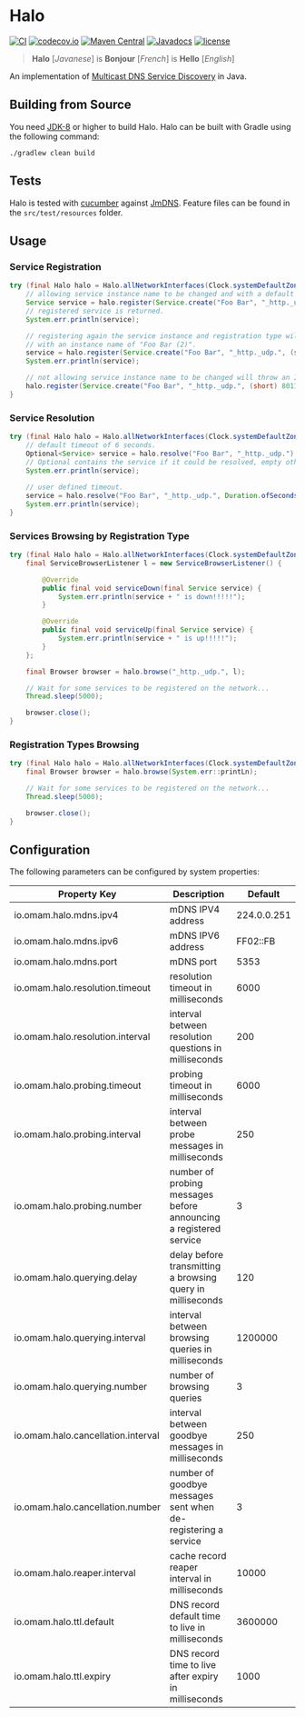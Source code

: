 # Halo

[![CI](https://github.com/ofmooseandmen/halo/workflows/CI/badge.svg)](https://github.com/ofmooseandmen/halo/actions?query=workflow%3ACI)
[![codecov.io](https://codecov.io/github/ofmooseandmen/halo/branches/master/graphs/badge.svg)](https://codecov.io/github/ofmooseandmen/halo)
[![Maven Central](https://img.shields.io/maven-central/v/com.github.ofmooseandmen/halo.svg)](http://search.maven.org/#search%7Cga%7C1%7Cg%3A%22com.github.ofmooseandmen%22%20AND%20a%3A%22halo%22)
[![Javadocs](https://www.javadoc.io/badge/com.github.ofmooseandmen/halo.svg?color=lightgrey)](https://www.javadoc.io/doc/com.github.ofmooseandmen/halo)
[![license](https://img.shields.io/badge/license-BSD3-lightgray.svg)](https://opensource.org/licenses/BSD-3-Clause)

> __Halo__ [_Javanese_] is __Bonjour__ [_French_] is __Hello__ [_English_]

An implementation of [Multicast DNS Service Discovery](https://en.wikipedia.org/wiki/Zero-configuration_networking#Service_discovery) in Java.

## Building from Source

You need [JDK-8](http://jdk.java.net/8) or higher to build Halo.
Halo can be built with Gradle using the following command:

```
./gradlew clean build
```

## Tests

Halo is tested with [cucumber](https://cucumber.io) against [JmDNS](https://github.com/jmdns/jmdns). Feature files can be found in the `src/test/resources` folder.

## Usage

### Service Registration

```java
try (final Halo halo = Halo.allNetworkInterfaces(Clock.systemDefaultZone())) {
    // allowing service instance name to be changed and with a default TTL of 1 hour.
    Service service = halo.register(Service.create("Foo Bar", "_http._udp.", (short) 8009).get());
    // registered service is returned.
    System.err.println(service);

    // registering again the service instance and registration type will return a service
    // with an instance name of "Foo Bar (2)".
    service = halo.register(Service.create("Foo Bar", "_http._udp.", (short) 8010).get());
    System.err.println(service);

    // not allowing service instance name to be changed will throw an IOException at this point.
    halo.register(Service.create("Foo Bar", "_http._udp.", (short) 8011).get(), false);
}
```

### Service Resolution

```java
try (final Halo halo = Halo.allNetworkInterfaces(Clock.systemDefaultZone())) {
    // default timeout of 6 seconds.
    Optional<Service> service = halo.resolve("Foo Bar", "_http._udp.");
    // Optional contains the service if it could be resolved, empty otherwise.
    System.err.println(service);
    
    // user defined timeout.
    service = halo.resolve("Foo Bar", "_http._udp.", Duration.ofSeconds(1));
    System.err.println(service);
}
```

### Services Browsing by Registration Type

```java
try (final Halo halo = Halo.allNetworkInterfaces(Clock.systemDefaultZone())) {
    final ServiceBrowserListener l = new ServiceBrowserListener() {

        @Override
        public final void serviceDown(final Service service) {
            System.err.println(service + " is down!!!!!");
        }

        @Override
        public final void serviceUp(final Service service) {
            System.err.println(service + " is up!!!!!");
        }
    };

    final Browser browser = halo.browse("_http._udp.", l);

    // Wait for some services to be registered on the network...
    Thread.sleep(5000);

    browser.close();
}
```

### Registration Types Browsing

```java
try (final Halo halo = Halo.allNetworkInterfaces(Clock.systemDefaultZone())) {
    final Browser browser = halo.browse(System.err::printLn);

    // Wait for some services to be registered on the network...
    Thread.sleep(5000);

    browser.close();
}
```

## Configuration
The following parameters can be configured by system properties:

| Property Key                       | Description                                                       | Default     |
| ---------------------------------- | ----------------------------------------------------------------- | ----------- |
| io.omam.halo.mdns.ipv4             | mDNS IPV4 address                                                 | 224.0.0.251 |
| io.omam.halo.mdns.ipv6             | mDNS IPV6 address                                                 | FF02::FB    |
| io.omam.halo.mdns.port             | mDNS port                                                         | 5353        |
| io.omam.halo.resolution.timeout    | resolution timeout in milliseconds                                | 6000        |
| io.omam.halo.resolution.interval   | interval between resolution questions in milliseconds             | 200         |
| io.omam.halo.probing.timeout       | probing timeout in milliseconds                                   | 6000        |
| io.omam.halo.probing.interval      | interval between probe messages in milliseconds                   | 250         |
| io.omam.halo.probing.number        | number of probing messages before announcing a registered service | 3           |
| io.omam.halo.querying.delay        | delay before transmitting a browsing query in milliseconds        | 120         |
| io.omam.halo.querying.interval     | interval between browsing queries in milliseconds                 | 1200000     |
| io.omam.halo.querying.number       | number of browsing queries                                        | 3           |
| io.omam.halo.cancellation.interval | interval between goodbye messages in milliseconds                 | 250         |
| io.omam.halo.cancellation.number   | number of goodbye messages sent when de-registering a service     | 3           |
| io.omam.halo.reaper.interval       | cache record reaper interval in milliseconds                      | 10000       |
| io.omam.halo.ttl.default           | DNS record default time to live in milliseconds                   | 3600000     |
| io.omam.halo.ttl.expiry            | DNS record time to live after expiry in milliseconds              | 1000        |
